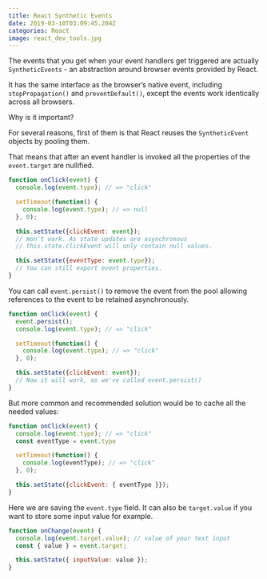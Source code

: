 ```yaml
---
title: React Synthetic Events
date: 2019-03-10T03:09:45.284Z
categories: React
image: react_dev_tools.jpg
---
```


The events that you get when your event handlers get triggered are actually `SyntheticEvents` - an abstraction around browser events provided by React.

It has the same interface as the browser’s native event, including `stopPropagation()` and `preventDefault()`, except the events work identically across all browsers.

Why is it important?

For several reasons, first of them is that React reuses the `SyntheticEvent` objects by pooling them.

That means that after an event handler is invoked all the properties of the `event.target` are nullified.

```js
function onClick(event) {
  console.log(event.type); // => "click"

  setTimeout(function() {
    console.log(event.type); // => null
  }, 0);

  this.setState({clickEvent: event});
  // Won't work. As state updates are asynchronous
  // this.state.clickEvent will only contain null values.

  this.setState({eventType: event.type});
  // You can still export event properties.
}
```

You can call `event.persist()` to remove the event from the pool allowing references to the event to be retained asynchronously.

```js
function onClick(event) {
  event.persist();
  console.log(event.type); // => "click"

  setTimeout(function() {
    console.log(event.type); // => "click"
  }, 0);

  this.setState({clickEvent: event});
  // Now it will work, as we've called event.persist()
}
```

But more common and recommended solution would be to cache all the needed values:

```js
function onClick(event) {
  console.log(event.type); // => "click"
  const eventType = event.type

  setTimeout(function() {
    console.log(eventType); // => "click"
  }, 0);

  this.setState({clickEvent: { eventType }});
}
```

Here we are saving the `event.type` field. It can also be `target.value` if you want to store some input value for example.

```js
function onChange(event) {
  console.log(event.target.value); // value of your text input
  const { value } = event.target;

  this.setState({ inputValue: value });
}
```